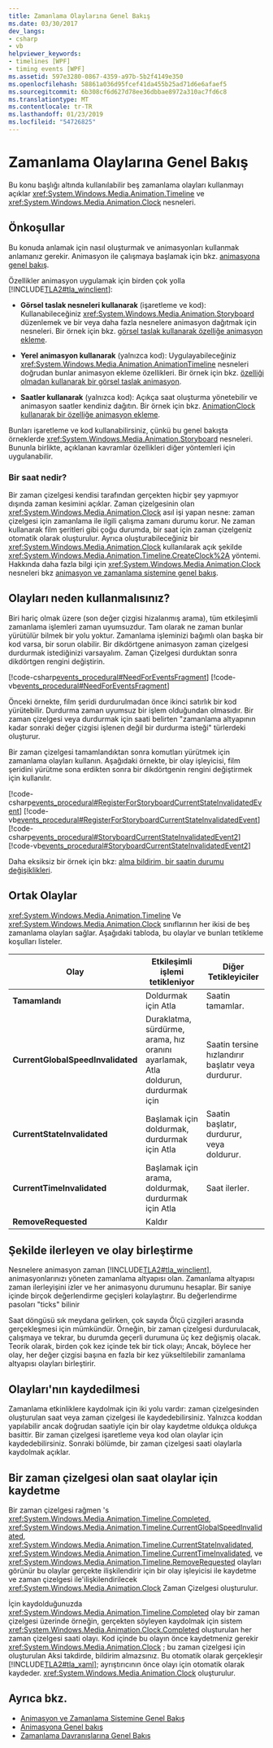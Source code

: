 ```yaml
---
title: Zamanlama Olaylarına Genel Bakış
ms.date: 03/30/2017
dev_langs:
- csharp
- vb
helpviewer_keywords:
- timelines [WPF]
- timing events [WPF]
ms.assetid: 597e3280-0867-4359-a97b-5b2f4149e350
ms.openlocfilehash: 58861a036d95fcef41da455b25ad71d6e6afaef5
ms.sourcegitcommit: 6b308cf6d627d78ee36dbbae8972a310ac7fd6c8
ms.translationtype: MT
ms.contentlocale: tr-TR
ms.lasthandoff: 01/23/2019
ms.locfileid: "54726825"
---
```

# <a name="timing-events-overview"></a>Zamanlama Olaylarına Genel Bakış
Bu konu başlığı altında kullanılabilir beş zamanlama olayları kullanmayı açıklar <xref:System.Windows.Media.Animation.Timeline> ve <xref:System.Windows.Media.Animation.Clock> nesneleri.  
  
## <a name="prerequisites"></a>Önkoşullar  
 Bu konuda anlamak için nasıl oluşturmak ve animasyonları kullanmak anlamanız gerekir. Animasyon ile çalışmaya başlamak için bkz. [animasyona genel bakış](../../../../docs/framework/wpf/graphics-multimedia/animation-overview.md).  
  
 Özellikler animasyon uygulamak için birden çok yolla [!INCLUDE[TLA2#tla_winclient](../../../../includes/tla2sharptla-winclient-md.md)]:  
  
-   **Görsel taslak nesneleri kullanarak** (işaretleme ve kod): Kullanabileceğiniz <xref:System.Windows.Media.Animation.Storyboard> düzenlemek ve bir veya daha fazla nesnelere animasyon dağıtmak için nesneleri. Bir örnek için bkz. [görsel taslak kullanarak özelliğe animasyon ekleme](../../../../docs/framework/wpf/graphics-multimedia/how-to-animate-a-property-by-using-a-storyboard.md).  
  
-   **Yerel animasyon kullanarak** (yalnızca kod): Uygulayabileceğiniz <xref:System.Windows.Media.Animation.AnimationTimeline> nesneleri doğrudan bunlar animasyon ekleme özellikleri. Bir örnek için bkz. [özelliği olmadan kullanarak bir görsel taslak animasyon](../../../../docs/framework/wpf/graphics-multimedia/how-to-animate-a-property-without-using-a-storyboard.md).  
  
-   **Saatler kullanarak** (yalnızca kod): Açıkça saat oluşturma yönetebilir ve animasyon saatler kendiniz dağıtın.  Bir örnek için bkz. [AnimationClock kullanarak bir özelliğe animasyon ekleme](../../../../docs/framework/wpf/graphics-multimedia/how-to-animate-a-property-by-using-an-animationclock.md).  
  
 Bunları işaretleme ve kod kullanabilirsiniz, çünkü bu genel bakışta örneklerde <xref:System.Windows.Media.Animation.Storyboard> nesneleri. Bununla birlikte, açıklanan kavramlar özellikleri diğer yöntemleri için uygulanabilir.  
  
### <a name="what-is-a-clock"></a>Bir saat nedir?  
 Bir zaman çizelgesi kendisi tarafından gerçekten hiçbir şey yapmıyor dışında zaman kesimini açıklar. Zaman çizelgesinin olan <xref:System.Windows.Media.Animation.Clock> asıl işi yapan nesne: zaman çizelgesi için zamanlama ile ilgili çalışma zamanı durumu korur. Ne zaman kullanarak film şeritleri gibi çoğu durumda, bir saat için zaman çizelgeniz otomatik olarak oluşturulur. Ayrıca oluşturabileceğiniz bir <xref:System.Windows.Media.Animation.Clock> kullanılarak açık şekilde <xref:System.Windows.Media.Animation.Timeline.CreateClock%2A> yöntemi. Hakkında daha fazla bilgi için <xref:System.Windows.Media.Animation.Clock> nesneleri bkz [animasyon ve zamanlama sistemine genel bakış](../../../../docs/framework/wpf/graphics-multimedia/animation-and-timing-system-overview.md).  
  
## <a name="why-use-events"></a>Olayları neden kullanmalısınız?  
 Biri hariç olmak üzere (son değer çizgisi hizalanmış arama), tüm etkileşimli zamanlama işlemleri zaman uyumsuzdur. Tam olarak ne zaman bunlar yürütülür bilmek bir yolu yoktur. Zamanlama işleminizi bağımlı olan başka bir kod varsa, bir sorun olabilir. Bir dikdörtgene animasyon zaman çizelgesi durdurmak istediğinizi varsayalım. Zaman Çizelgesi durduktan sonra dikdörtgen rengini değiştirin.  
  
 [!code-csharp[events_procedural#NeedForEventsFragment](../../../../samples/snippets/csharp/VS_Snippets_Wpf/events_procedural/CSharp/EventExample.cs#needforeventsfragment)]
 [!code-vb[events_procedural#NeedForEventsFragment](../../../../samples/snippets/visualbasic/VS_Snippets_Wpf/events_procedural/VisualBasic/EventExample.vb#needforeventsfragment)]  
  
 Önceki örnekte, film şeridi durdurulmadan önce ikinci satırlık bir kod yürütebilir. Durdurma zaman uyumsuz bir işlem olduğundan olmasıdır. Bir zaman çizelgesi veya durdurmak için saati belirten "zamanlama altyapının kadar sonraki değer çizgisi işlenen değil bir durdurma isteği" türlerdeki oluşturur.  
  
 Bir zaman çizelgesi tamamlandıktan sonra komutları yürütmek için zamanlama olayları kullanın. Aşağıdaki örnekte, bir olay işleyicisi, film şeridini yürütme sona erdikten sonra bir dikdörtgenin rengini değiştirmek için kullanılır.  
  
 [!code-csharp[events_procedural#RegisterForStoryboardCurrentStateInvalidatedEvent](../../../../samples/snippets/csharp/VS_Snippets_Wpf/events_procedural/CSharp/EventExample.cs#registerforstoryboardcurrentstateinvalidatedevent)]
 [!code-vb[events_procedural#RegisterForStoryboardCurrentStateInvalidatedEvent](../../../../samples/snippets/visualbasic/VS_Snippets_Wpf/events_procedural/VisualBasic/EventExample.vb#registerforstoryboardcurrentstateinvalidatedevent)]  
[!code-csharp[events_procedural#StoryboardCurrentStateInvalidatedEvent2](../../../../samples/snippets/csharp/VS_Snippets_Wpf/events_procedural/CSharp/EventExample.cs#storyboardcurrentstateinvalidatedevent2)]
[!code-vb[events_procedural#StoryboardCurrentStateInvalidatedEvent2](../../../../samples/snippets/visualbasic/VS_Snippets_Wpf/events_procedural/VisualBasic/EventExample.vb#storyboardcurrentstateinvalidatedevent2)]  
  
 Daha eksiksiz bir örnek için bkz: [alma bildirim, bir saatin durumu değişiklikleri](../../../../docs/framework/wpf/graphics-multimedia/how-to-receive-notification-when-clock-state-changes.md).  
  
## <a name="public-events"></a>Ortak Olaylar  
 <xref:System.Windows.Media.Animation.Timeline> Ve <xref:System.Windows.Media.Animation.Clock> sınıflarının her ikisi de beş zamanlama olayları sağlar. Aşağıdaki tabloda, bu olaylar ve bunları tetikleme koşulları listeler.  
  
|Olay|Etkileşimli işlemi tetikleniyor|Diğer Tetikleyiciler|  
|-----------|--------------------------------------|--------------------|  
|**Tamamlandı**|Doldurmak için Atla|Saatin tamamlar.|  
|**CurrentGlobalSpeedInvalidated**|Duraklatma, sürdürme, arama, hız oranını ayarlamak, Atla doldurun, durdurmak için|Saatin tersine hızlandırır başlatır veya durdurur.|  
|**CurrentStateInvalidated**|Başlamak için doldurmak, durdurmak için Atla|Saatin başlatır, durdurur, veya doldurur.|  
|**CurrentTimeInvalidated**|Başlamak için arama, doldurmak, durdurmak için Atla|Saat ilerler.|  
|**RemoveRequested**|Kaldır||  
  
## <a name="ticking-and-event-consolidation"></a>Şekilde ilerleyen ve olay birleştirme  
 Nesnelere animasyon zaman [!INCLUDE[TLA2#tla_winclient](../../../../includes/tla2sharptla-winclient-md.md)], animasyonlarınızı yöneten zamanlama altyapısı olan. Zamanlama altyapısı zaman ilerleyişini izler ve her animasyonu durumunu hesaplar. Bir saniye içinde birçok değerlendirme geçişleri kolaylaştırır. Bu değerlendirme pasoları "ticks" bilinir  
  
 Saat döngüsü sık meydana gelirken, çok sayıda Ölçü çizgileri arasında gerçekleşmesi için mümkündür. Örneğin, bir zaman çizelgesi durdurulacak, çalışmaya ve tekrar, bu durumda geçerli durumuna üç kez değişmiş olacak. Teorik olarak, birden çok kez içinde tek bir tick olayı; Ancak, böylece her olay, her değer çizgisi başına en fazla bir kez yükseltilebilir zamanlama altyapısı olayları birleştirir.  
  
## <a name="registering-for-events"></a>Olayları'nın kaydedilmesi  
 Zamanlama etkinliklere kaydolmak için iki yolu vardır: zaman çizelgesinden oluşturulan saat veya zaman çizelgesi ile kaydedebilirsiniz. Yalnızca koddan yapılabilir ancak doğrudan saatiyle için bir olay kaydetme oldukça oldukça basittir. Bir zaman çizelgesi işaretleme veya kod olan olaylar için kaydedebilirsiniz. Sonraki bölümde, bir zaman çizelgesi saati olaylarla kaydolmak açıklar.  
  
<a name="registeringforclockeventswithatimeline"></a>   
## <a name="registering-for-clock-events-with-a-timeline"></a>Bir zaman çizelgesi olan saat olaylar için kaydetme  
 Bir zaman çizelgesi rağmen 's <xref:System.Windows.Media.Animation.Timeline.Completed>, <xref:System.Windows.Media.Animation.Timeline.CurrentGlobalSpeedInvalidated>, <xref:System.Windows.Media.Animation.Timeline.CurrentStateInvalidated>, <xref:System.Windows.Media.Animation.Timeline.CurrentTimeInvalidated>, ve <xref:System.Windows.Media.Animation.Timeline.RemoveRequested> olayları görünür bu olaylar gerçekte ilişkilendirir için bir olay işleyicisi ile kaydetme ve zaman çizelgesi ile'ilişkilendirilecek <xref:System.Windows.Media.Animation.Clock> Zaman Çizelgesi oluşturulur.  
  
 İçin kaydolduğunuzda <xref:System.Windows.Media.Animation.Timeline.Completed> olay bir zaman çizelgesi üzerinde örneğin, gerçekten söyleyen kaydolmak için sistem <xref:System.Windows.Media.Animation.Clock.Completed> oluşturulan her zaman çizelgesi saati olayı. Kod içinde bu olayın önce kaydetmeniz gerekir <xref:System.Windows.Media.Animation.Clock> ; bu zaman çizelgesi için oluşturulan Aksi takdirde, bildirim almazsınız. Bu otomatik olarak gerçekleşir [!INCLUDE[TLA2#tla_xaml](../../../../includes/tla2sharptla-xaml-md.md)]; ayrıştırıcının önce olayı için otomatik olarak kaydeder. <xref:System.Windows.Media.Animation.Clock> oluşturulur.  
  
## <a name="see-also"></a>Ayrıca bkz.
- [Animasyon ve Zamanlama Sistemine Genel Bakış](../../../../docs/framework/wpf/graphics-multimedia/animation-and-timing-system-overview.md)
- [Animasyona Genel bakış](../../../../docs/framework/wpf/graphics-multimedia/animation-overview.md)
- [Zamanlama Davranışlarına Genel Bakış](../../../../docs/framework/wpf/graphics-multimedia/timing-behaviors-overview.md)
